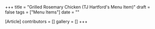 +++
title = "Grilled Rosemary Chicken (TJ Hartford's Menu Item)"
draft = false
tags = ["Menu Items"]
date = ""

[Article]
contributors = []
gallery = []
+++